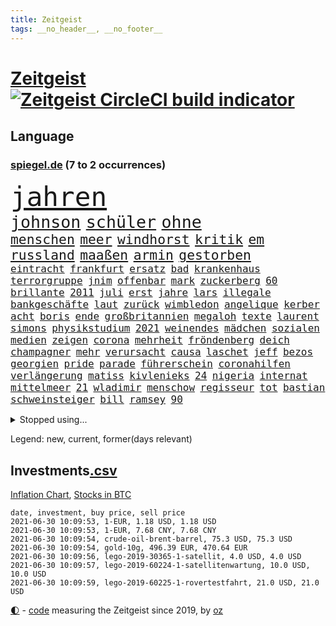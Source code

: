 ```yaml
---
title: Zeitgeist
tags: __no_header__, __no_footer__
---
```


# [Zeitgeist](https://oliz.io/zeitgeist/) [![Zeitgeist CircleCI build indicator](https://circleci.com/gh/ooz/zeitgeist.svg?style=shield)](https://circleci.com/gh/ooz/zeitgeist)

## Language

<h3><a href="https://www.spiegel.de" target="_blank">spiegel.de</a> (7 to 2 occurrences)</h3>
<p style="font-family:monospace">
<span style="font-size:32pt"><a href="news_links.html#jahren" class="current">jahren</a></span>
<br>
<span style="font-size:20pt"><a href="news_links.html#johnson" class="current">johnson</a></span>
<span style="font-size:20pt"><a href="news_links.html#schüler" class="current">schüler</a></span>
<span style="font-size:20pt"><a href="news_links.html#ohne" class="current">ohne</a></span>
<br>
<span style="font-size:16pt"><a href="news_links.html#menschen" class="current">menschen</a></span>
<span style="font-size:16pt"><a href="news_links.html#meer" class="current">meer</a></span>
<span style="font-size:16pt"><a href="news_links.html#windhorst" class="current">windhorst</a></span>
<span style="font-size:16pt"><a href="news_links.html#kritik" class="current">kritik</a></span>
<span style="font-size:16pt"><a href="news_links.html#em" class="current">em</a></span>
<span style="font-size:16pt"><a href="news_links.html#russland" class="current">russland</a></span>
<span style="font-size:16pt"><a href="news_links.html#maaßen" class="current">maaßen</a></span>
<span style="font-size:16pt"><a href="news_links.html#armin" class="current">armin</a></span>
<span style="font-size:16pt"><a href="news_links.html#gestorben" class="current">gestorben</a></span>
<br>
<span style="font-size:12pt"><a href="news_links.html#eintracht" class="current">eintracht</a></span>
<span style="font-size:12pt"><a href="news_links.html#frankfurt" class="current">frankfurt</a></span>
<span style="font-size:12pt"><a href="news_links.html#ersatz" class="current">ersatz</a></span>
<span style="font-size:12pt"><a href="news_links.html#bad" class="current">bad</a></span>
<span style="font-size:12pt"><a href="news_links.html#krankenhaus" class="current">krankenhaus</a></span>
<span style="font-size:12pt"><a href="news_links.html#terrorgruppe" class="new">terrorgruppe</a></span>
<span style="font-size:12pt"><a href="news_links.html#jnim" class="new">jnim</a></span>
<span style="font-size:12pt"><a href="news_links.html#offenbar" class="current">offenbar</a></span>
<span style="font-size:12pt"><a href="news_links.html#mark" class="current">mark</a></span>
<span style="font-size:12pt"><a href="news_links.html#zuckerberg" class="current">zuckerberg</a></span>
<span style="font-size:12pt"><a href="news_links.html#60" class="current">60</a></span>
<span style="font-size:12pt"><a href="news_links.html#brillante" class="new">brillante</a></span>
<span style="font-size:12pt"><a href="news_links.html#2011" class="current">2011</a></span>
<span style="font-size:12pt"><a href="news_links.html#juli" class="current">juli</a></span>
<span style="font-size:12pt"><a href="news_links.html#erst" class="current">erst</a></span>
<span style="font-size:12pt"><a href="news_links.html#jahre" class="current">jahre</a></span>
<span style="font-size:12pt"><a href="news_links.html#lars" class="current">lars</a></span>
<span style="font-size:12pt"><a href="news_links.html#illegale" class="current">illegale</a></span>
<span style="font-size:12pt"><a href="news_links.html#bankgeschäfte" class="new">bankgeschäfte</a></span>
<span style="font-size:12pt"><a href="news_links.html#laut" class="current">laut</a></span>
<span style="font-size:12pt"><a href="news_links.html#zurück" class="current">zurück</a></span>
<span style="font-size:12pt"><a href="news_links.html#wimbledon" class="current">wimbledon</a></span>
<span style="font-size:12pt"><a href="news_links.html#angelique" class="current">angelique</a></span>
<span style="font-size:12pt"><a href="news_links.html#kerber" class="current">kerber</a></span>
<span style="font-size:12pt"><a href="news_links.html#acht" class="current">acht</a></span>
<span style="font-size:12pt"><a href="news_links.html#boris" class="current">boris</a></span>
<span style="font-size:12pt"><a href="news_links.html#ende" class="current">ende</a></span>
<span style="font-size:12pt"><a href="news_links.html#großbritannien" class="current">großbritannien</a></span>
<span style="font-size:12pt"><a href="news_links.html#megaloh" class="new">megaloh</a></span>
<span style="font-size:12pt"><a href="news_links.html#texte" class="current">texte</a></span>
<span style="font-size:12pt"><a href="news_links.html#laurent" class="new">laurent</a></span>
<span style="font-size:12pt"><a href="news_links.html#simons" class="new">simons</a></span>
<span style="font-size:12pt"><a href="news_links.html#physikstudium" class="new">physikstudium</a></span>
<span style="font-size:12pt"><a href="news_links.html#2021" class="current">2021</a></span>
<span style="font-size:12pt"><a href="news_links.html#weinendes" class="new">weinendes</a></span>
<span style="font-size:12pt"><a href="news_links.html#mädchen" class="current">mädchen</a></span>
<span style="font-size:12pt"><a href="news_links.html#sozialen" class="current">sozialen</a></span>
<span style="font-size:12pt"><a href="news_links.html#medien" class="current">medien</a></span>
<span style="font-size:12pt"><a href="news_links.html#zeigen" class="current">zeigen</a></span>
<span style="font-size:12pt"><a href="news_links.html#corona" class="current">corona</a></span>
<span style="font-size:12pt"><a href="news_links.html#mehrheit" class="current">mehrheit</a></span>
<span style="font-size:12pt"><a href="news_links.html#fröndenberg" class="new">fröndenberg</a></span>
<span style="font-size:12pt"><a href="news_links.html#deich" class="new">deich</a></span>
<span style="font-size:12pt"><a href="news_links.html#champagner" class="new">champagner</a></span>
<span style="font-size:12pt"><a href="news_links.html#mehr" class="current">mehr</a></span>
<span style="font-size:12pt"><a href="news_links.html#verursacht" class="current">verursacht</a></span>
<span style="font-size:12pt"><a href="news_links.html#causa" class="new">causa</a></span>
<span style="font-size:12pt"><a href="news_links.html#laschet" class="current">laschet</a></span>
<span style="font-size:12pt"><a href="news_links.html#jeff" class="current">jeff</a></span>
<span style="font-size:12pt"><a href="news_links.html#bezos" class="current">bezos</a></span>
<span style="font-size:12pt"><a href="news_links.html#georgien" class="new">georgien</a></span>
<span style="font-size:12pt"><a href="news_links.html#pride" class="current">pride</a></span>
<span style="font-size:12pt"><a href="news_links.html#parade" class="current">parade</a></span>
<span style="font-size:12pt"><a href="news_links.html#führerschein" class="current">führerschein</a></span>
<span style="font-size:12pt"><a href="news_links.html#coronahilfen" class="current">coronahilfen</a></span>
<span style="font-size:12pt"><a href="news_links.html#verlängerung" class="current">verlängerung</a></span>
<span style="font-size:12pt"><a href="news_links.html#matiss" class="new">matiss</a></span>
<span style="font-size:12pt"><a href="news_links.html#kivlenieks" class="new">kivlenieks</a></span>
<span style="font-size:12pt"><a href="news_links.html#24" class="current">24</a></span>
<span style="font-size:12pt"><a href="news_links.html#nigeria" class="current">nigeria</a></span>
<span style="font-size:12pt"><a href="news_links.html#internat" class="current">internat</a></span>
<span style="font-size:12pt"><a href="news_links.html#mittelmeer" class="current">mittelmeer</a></span>
<span style="font-size:12pt"><a href="news_links.html#21" class="current">21</a></span>
<span style="font-size:12pt"><a href="news_links.html#wladimir" class="current">wladimir</a></span>
<span style="font-size:12pt"><a href="news_links.html#menschow" class="new">menschow</a></span>
<span style="font-size:12pt"><a href="news_links.html#regisseur" class="current">regisseur</a></span>
<span style="font-size:12pt"><a href="news_links.html#tot" class="current">tot</a></span>
<span style="font-size:12pt"><a href="news_links.html#bastian" class="current">bastian</a></span>
<span style="font-size:12pt"><a href="news_links.html#schweinsteiger" class="current">schweinsteiger</a></span>
<span style="font-size:12pt"><a href="news_links.html#bill" class="current">bill</a></span>
<span style="font-size:12pt"><a href="news_links.html#ramsey" class="current">ramsey</a></span>
<span style="font-size:12pt"><a href="news_links.html#90" class="current">90</a></span>
</p>
<details>
<summary>Stopped using...</summary>
<p class="former" style="font-size:12pt">
geboten(257) beleidigungen(256) ehemaliger(256) eröffnet(256) flüge(256) klimawandels(256) verstößen(256) bars(255) bisherige(255) bulgarien(255) dschungel(255) geständnis(255) größtes(255) investieren(255) medizin(255) schwieriger(255) summe(255) teheran(255) vfl(255) wolfsburg(255) champions(254) dahinter(254) four(254) geholt(254) minderheit(254) november(254) ohren(254) promis(254) prüft(254) umsetzung(254) zuge(254) zusätzlich(254) österreichische(254) bar(253) barcelona(253) braun(253) entlässt(253) entstanden(253) geschäfte(253) kommunen(253) leitung(253) libanon(253) löhne(253) phase(253) weiten(253) weiteres(253) zugunsten(253) abgang(252) allzu(252) ankunft(252) hierzulande(252) kassiert(252) kündigung(252) notfallzulassung(252) privaten(252) unterlagen(252) ziele(252) anerkennen(251) brettspiele(251) bundesinnenminister(251) eingefroren(251) fußballquiz(251) ganzes(251) geglückt(251) geladen(251) internationaler(251) irland(251) jahrelangem(251) nancy(251) protesten(251) putsch(251) spielten(251) versinkt(251) weltspitze(251) werner(251) anscheinend(250) bewerten(250) briefwahl(250) eingegangen(250) eric(250) geändert(250) hotel(250) juventus(250) posten(250) regelbetrieb(250) strafen(250) turin(250) uiguren(250) vergeben(250) werder(250) wlan(250) 02(249) alarm(249) bundesamt(249) christopher(249) einführen(249) erlauben(249) froh(249) heidenreich(249) hinspiel(249) häufen(249) höchststand(249) künftigen(249) radikale(249) scheidende(249) solcher(249) stoßen(249) südkorea(249) täglich(249) vorteil(249) 93(248) abgesetzt(248) berg(248) celle(248) gerne(248) grünenpolitiker(248) hinaus(248) kochinstitut(248) lohn(248) motto(248) muster(248) oppositionsführer(248) stattfinden(248) unserem(248) zurückkehren(248) zweitligist(248) bemühungen(247) bodo(247) bvb(247) erfolgreicher(247) ertragen(247) eskalation(247) größter(247) osnabrück(247) parlamentswahl(247) ramelow(247) rief(247) steuererklärung(247) tui(247) verdachts(247) verteilt(247) wahrheit(247) benennen(246) berlins(246) beschließen(246) drosten(246) format(246) gereist(246) notruf(246) preisen(246) prime(246) scherz(246) spielzeit(246) wege(246) wehrte(246) 16jährige(245) badenwürttembergs(245) beamtin(245) bedrängnis(245) besserung(245) betreiber(245) erfurter(245) freigestellt(245) frühling(245) gekündigt(245) gleichstellung(245) hunderten(245) islamischer(245) island(245) kandidat(245) kontrollieren(245) laura(245) marcel(245) schmerzen(245) terrormiliz(245) ursachen(245) vertrauliche(245) verzögert(245) videobotschaft(245) annehmen(244) debakel(244) eindämmen(244) freiwillige(244) gelobt(244) klassenerhalt(244) möglicher(244) playoffs(244) schnelltests(244) sinnvoll(244) warentest(244) anwältin(243) beleidigt(243) besucher(243) bundestagsfraktion(243) coronaquarantäne(243) crew(243) fahrrad(243) geklärt(243) gesundheitlichen(243) offenen(243) schwächen(243) sicherte(243) vorgeht(243) widersprechen(243) wirksam(243) abtreten(242) debattiert(242) dürfe(242) getrennt(242) härter(242) jung(242) jüngeren(242) kindesmissbrauch(242) kostenlose(242) match(242) offenbaren(242) on(242) russell(242) verschärfung(242) widerspruch(242) wohngebiet(242) erschweren(241) festgestellt(241) gesprächen(241) grande(241) käufer(241) schlechtesten(241) unruhe(241) verstärken(241) verstärkt(241) warschau(241) amtsgericht(240) aussichten(240) länderchefs(240) mikroplastik(240) psychologin(240) sachsenanhalts(240) schmidt(240) tief(240) unterlag(240) 61(239) anhörung(239) positioniert(239) risiken(239) signalisiert(239) sozialer(239) viersen(239) vorgesehen(239) woher(239) zivilen(239) 4(238) 8(238) bedrohte(238) forum(238) geprüft(238) kanzleramtschef(238) kindes(238) negative(238) parteifreunde(238) rufe(238) transporter(238) wichtigster(238) zugegeben(238) überwacht(238) ausschließen(237) erschienen(237) gefühlt(237) günter(237) körperverletzung(237) lösungen(237) nawalnys(237) ostukraine(237) unterzahl(237) verpflichtung(237) versorgen(237) verzweiflung(237) 25jährigen(236) auswirken(236) bewertung(236) denkbar(236) entsetzt(236) gabriel(236) gestohlener(236) inhaftierte(236) kommunistische(236) status(236) tauchen(236) unbekannt(236) weißes(236) angeklagten(235) erleidet(235) erschwert(235) gebiet(235) gemein(235) kommentare(235) leipzigs(235) physik(235) sportlerinnen(235) thiem(235) weiblicher(235) zigaretten(235) beteiligen(234) bewaffneter(234) errichten(234) schlappe(234) euaustritt(233) rekordsumme(233) rummenigge(233) sanitäter(233) säugling(233) unterrichtet(233) vermeintlichen(233) zahlte(233) zeugin(233) älteren(233) berüchtigten(232) einigten(232) erschöpft(232) golden(232) manipulierte(232) unzählige(232) wünsche(232) zukünftig(232) zurückgegangen(232) 55(231) auswanderin(231) ehe(231) erreichte(231) gesundheitsämter(231) matthew(231) milliardenhöhe(231) platzen(231) staatsbürgerschaft(231) tennisprofi(231) übersteigt(231) beitragen(230) diebstahl(230) hadert(230) laufenden(230) motor(230) segen(230) überschritten(230) angeschlagenen(229) geöffnet(229) professor(229) rassismusvorwürfen(229) spielplan(229) varianten(229) beschränken(228) chefredakteur(228) dir(228) fürth(228) geltenden(228) jungs(228) jürgen(228) kontaktbeschränkungen(228) loch(228) offene(228) rechtzeitig(228) stillstand(228) verschiebung(228) verständigt(228) absehbar(227) ausgangssperren(227) frisch(227) gehörte(227) pfund(227) verzeihung(227) 82(226) defensive(226) hafen(226) helge(226) konsum(226) projekte(226) außerhalb(225) bisherigen(225) mutationen(225) rechtsstreit(225) zalando(225) heidi(224) impfstoffe(224) 30jähriger(223) bereitstellen(223) besitzt(223) brasilianische(223) händler(223) legende(223) profite(223) schneider(223) sechzigerjahren(223) stahl(223) anlauf(221) bernhard(221) betreibt(221) reduzieren(221) versagen(221) atomkraft(220) dfl(220) nachteile(220) petkovic(220) shutdowns(220) einzustellen(219) euparlamentarier(219) französischer(219) königsklasse(219) schränkt(219) schwung(219) tansania(219) these(219) verträge(219) winzige(219) wohnort(219) begangen(218) hbo(218) heutigen(218) polizistin(218) sap(218) staatshilfen(218) stärkt(218) verfassungsgericht(218) wiederentdeckt(218) ähnliche(218) vermieter(217) haag(216) munition(216) unmittelbar(216) vertagt(216) zittern(216) zehnten(215) dortmunder(214) gegenzug(214) kindheit(214) reinen(214) zonen(214) 12000(213) freiburger(213) gerieten(213) intensivstation(213) millionär(213) pubs(213) todeszahlen(213) ägyptischen(213) coronaauflagen(212) gelegen(212) riesiges(212) boni(211) omar(211) vollem(211) wohnmobile(211) haustür(210) kandidatur(210) klees(210) oberhaus(210) paartherapeutin(210) prozesses(210) ratschläge(210) usbundesstaaten(210) festhalten(209) geblieben(209) notbremse(209) einigte(208) ariana(207) strategisch(207) kiew(206) plädoyer(206) tuchel(206) usdemokraten(206) übereinstimmenden(206) gates(205) trick(205) verankert(205) geflohen(204) wachsende(204) beendete(203) klappt(203) kläger(203) onlinehändler(203) turnen(203) holstein(202) krawall(202) tschechische(202) wirtschaftspolitik(202) kehrtwende(201) schmerzensgeld(201) gegenmaßnahmen(200) jason(200) laufbahn(200) tiefpunkt(200) vergeltung(200) gebieten(199) weltmeisterschaft(199) 1991(198) klarheit(198) reisekonzern(198) winkt(198) asylsuchende(197) bundestagswahlkampf(197) cduministerpräsident(197) fahnden(197) karliczek(197) schulbetrieb(196) tragische(195) rakete(193) renommierten(193) rechtes(192) gewusst(191) prozessbeginn(191) quadratmeter(191) ökostrom(191) mitstreiter(190) porto(190) olympiasiegerin(189) rücksicht(189) empfinden(188) eurovision(188) podest(188) csupolitiker(187) durchsuchen(187) erlebten(187) klausel(187) bundespräsidenten(186) darmstadt(185) psychischen(184) 85(183) ländlichen(183) torhüterin(183) beschimpfte(182) discounter(182) unobericht(182) würdigung(182) handgranate(181) politischer(181) sabotage(181) gehöre(180) heimatstadt(179) erzieher(178) beharrt(177) coronabonus(177) dilemma(177) hinterbliebene(177) geheime(176) pfleger(176) verdachtsfall(176) formen(175) blogger(174) bristol(174) entfernen(174) nachkommen(174) populäre(174) interviews(173) prominenter(173) schärferen(173) coronagefahr(172) ladenschließungen(172) chrupalla(171) clever(171) souveränität(171) spione(171) befunden(170) seniorin(170) spielende(170) mitgefühl(169) beigetragen(168) hackern(168) klum(168) nostalgie(168) usamerikanischen(167) bundesligist(166) inhaftierung(165) zufall(165) arzneimittelagentur(164) ökonomisch(164) auslieferung(163) coronavakzine(162) moralische(162) hermann(161) 450(160) schnelles(160) b117(159) prominenten(159) trümmer(159) charaktere(157) curtius(156) fischern(156) parks(156) toll(156) unterschrift(156) beigelegt(154) gesenkt(154) gravierende(154) westdeutschland(154) bellevue(153) coronapartys(152) hoffnungsvoll(152) commerzbank(150) irgendwie(150) konzerten(150) vorjahresvergleich(149) anreiz(148) buckinghampalast(148) uskapitols(148) waffenlieferungen(148) zurückgehalten(148) begeht(147) wolfsburgs(147) schramm(146) währung(146) 160000(145) burg(145) zusätzlichen(145) genießen(144) glücklicher(144) stürmten(142) ausrichter(141) deine(141) flugzeugabsturz(141) rock'n'roll(141) klettert(140) anrücken(139) klarzukommen(139) baustellen(138) abouchakerprozess(137) einziger(137) erzürnte(137) nutzungsbedingungen(136) wiedervereinigung(136) horten(135) flächendeckend(134) polizeiautos(134) triumphierte(133) importe(132) großstadt(131) internationalem(130) pablo(130) verschollen(130) anreize(129) judenhass(128) schwachstelle(128) 18jähriger(127) entsprechenden(127) klappen(127) unionsfraktion(127) verleumdung(127) blutige(126) sparkassen(126) 242(125) mietern(125) tablets(125) wählern(125) anfeindungen(124) insider(124) umbauten(124) überfüllten(124) heiratet(123) heutige(123) massenmörder(123) sputnik(122) stören(122) unwahrscheinlich(122) wörter(122) frachtschiff(121) impfgipfel(121) meistern(121) gestürzte(119) überragte(119) ausländer(118) coronaimpfgipfel(118) verstört(118) anweisungen(117) palmen(117) rechtmäßig(117) 670(116) trinkt(115) hintern(113) teuersten(113) argumentiert(112) grafiken(112) manifest(112) unionsabgeordnete(112) übergangsregierung(112) luxus(111) fluggesellschaft(110) missbrauchsfällen(110) bestellte(109) gefährt(109) überzeugung(109) dom(108) geschlossenen(108) unomenschenrechtsrat(108) vernichtend(108) atemnot(107) mahlzeit(107) carlos(106) finanzgericht(106) notwehr(106) regierungsfraktionen(106) explosionen(105) museen(105) stücke(105) ähneln(105) cochefin(104) darmanin(104) flüchtig(104) kulturschaffende(104) palästinensern(104) zwangspause(103) knöchel(102) marktmacht(102) rein(102) 2003(101) ablösung(100) coronalockdowns(100) mitverantwortung(100) partnerschaften(100) abbringen(99) ussänger(99) vertragsauflösung(99) zweitgrößte(99) einbau(98) futter(98) grundrechte(98) auswirkt(97) dates(97) praxen(97) promille(97) usgeheimdienstbericht(97) zustimmt(97) buffett(96) warren(96) geratene(95) pub(95) geimpften(94) verletzter(94) zurückholen(94) alassad(93) baschar(93) elfjährigen(93) roma(93) sinti(93) zweistellige(93) einrichtung(92) führungstreffer(92) usgeheimdienste(92) abgaben(91) dessau(91) jüngerer(91) privatkunden(91) atomausstieg(90) drogenhandel(90) freiheitsrechte(90) gendersternchen(90) ghosn(90) handyspiel(90) hausarzt(90) patentstreit(90) rosa(90) sammlern(90) vonovia(90) direktmandat(89) eingesetzte(89) außengastronomie(88) eingeschlagen(88) gregor(88) rückforderungen(88) selbstversuch(88) wiese(88) erzwungene(87) hochklassig(87) schulkind(87) innenverteidigung(86) stammplatz(86) unterschätzen(86) babiš(85) warnstreiks(85) blutiger(84) dfbpokalfinale(84) einfangen(84) kulturveranstaltungen(84) reichelt(84) zigtausende(84) ärmsten(84) ölkonzern(84) bälle(83) hof(83) kündigungen(83) provisionen(83) regimekritiker(83) schwefeldioxid(83) erfreulich(82) mechanismus(82) welpen(82) abwehren(81) anzupassen(81) ausfahrt(81) geschützte(81) küken(81) rinder(81) vernommen(81) disqualifikation(80) staatssekretär(80) testament(80) verbleib(80) wettstreit(80) geschäftsgebaren(79) guru(79) wmzweite(79) 1939(78) 50jährigen(78) bahngleise(78) coronaimpftermine(78) entlohnung(78) hitzewellen(78) olympiaqualifikation(78) talfahrt(78) testergebnisse(78) zugspitze(78) einsehbar(77) firmenwert(77) kleckern(77) klotzen(77) minderheiten(77) rachsucht(77) stattfand(77) tageszeit(77) vergebung(77) arbeitszeit(76) frontal(76) verharren(76) bewirbt(75) cessna(75) fagradalsfjall(75) getöteten(75) sanft(75) spielabsage(75) strippenzieher(75) unmögliche(75) verbotenen(75) xavier(75) ausgleichen(74) enteignung(74) musikalische(74) angespült(73) duma(73) pimssyndrom(73) söldner(73) wagnergruppe(73) altersgruppen(72) anzutreten(72) ausschlussverfahren(72) u21europameisterschaft(72) draht(71) erzbistums(71) heße(71) konjunkturerwartungen(71) meeresboden(71) waffenruhe(71) abzufedern(70) coronaeinbruch(70) mexikos(70) stammspieler(70) sterblichen(70) thrombosen(70) coronatestergebnisse(69) fahrlässiger(69) übrig(69) bundestrainers(68) 84(67) potenziellen(67) solarwinds(67) u21em(67) vorabend(67) würzbach(67) ausziehen(66) garcía(66) karsten(66) anbau(65) bieber(65) broadway(65) niels(65) pillen(65) abfluss(64) angewandt(64) 350(63) gewalttat(63) lira(63) münsterland(63) rächt(63) café(62) nachhaltigkeit(62) vehement(62) feuerzeug(61) purer(61) äthiopische(61) erlebnissen(60) zunehmen(60) überdurchschnittlich(60) bts(59) exklusives(59) gefesselt(59) isländischen(59) nachfahren(59) oberstes(59) frühsommer(58) gibson(58) kurzfristigen(58) megadeal(58) sat1(58) tvnow(58) betriebsrat(57) kartellwächter(57) werners(57) bahngleisen(56) boat(56) vereinen(56) vereinzelt(56) außerirdisches(54) dmx(54) lebensgefährliche(54) textnachrichten(54) vergebene(54) wirtschaftlich(54) geplanter(53) gießen(53) machtkampfs(53) querdenken(53) samoa(53) softwarefirma(53) steinzeit(53) teufelskreis(53) überraschungssieger(53) erschüttern(52) kooperativ(52) leck(52) siegerin(52) spitzenduo(52) tuberkulose(52) waldimir(52) fügen(51) ligaverbleib(51) umfragetief(51) dokumentarfilmer(50) versanken(50) ausgesperrt(49) gemeldeten(49) länderspiel(49) realitytvstar(49) tino(49) dfbteams(48) endstation(48) vollzieht(48) bundesnotbremse(47) impfling(47) kanzlerkandidatenkür(47) nsa(47) schwankt(47) techniken(47) terrorist(47) campern(46) großfeuer(46) beckham(45) kampfjet(45) realityshow(45) urteilen(45) üblichen(45) befragen(44) koloniale(44) marc(44) einschreiten(43) emkader(43) kontrolleure(43) langjährigen(43) schossen(43) inzidenzzahlen(42) lagerfeuer(42) pekingkritiker(42) wahlhelfer(42) brexitfan(41) jüngst(41) ökosysteme(41) unterzeichnern(40) unzufriedenheit(40) auseinandersetzen(39) birmingham(39) entgegenkommenden(39) militärisch(39) schweinfurt(39) transfer(39) trost(39) 42jährige(38) albanien(38) rauchfrei(38) spritzen(38) etlichen(37) gavin(37) herzmuskelentzündungen(37) högel(37) ukrainekrise(37) universum(37) ausgangs(36) ballerina(36) brexitprozess(36) geheiß(36) machtoptionen(36) nahegelegt(36) nördlich(36) bestimmungen(35) bratislava(35) kahn(35) selbstverständlich(35) bedeute(34) hintermänner(34) teamgeist(34) chelseas(33) euausland(33) potsdamer(33) angereist(32) close(32) erschütterten(32) gentechnikrecht(32) glenn(32) oberlinhaus(32) pflegemitarbeiterin(32) set(32) 50jähriger(31) gen(31) katalysator(31) modeketten(31) schwerfällt(31) 14000(30) 235(30) ablöse(30) charlotte(30) coronaschnelltest(30) einträge(30) cotrainer(29) gerechtfertigt(29) klischee(29) regierungskoalition(29) urteilsbegründung(29) dazn(28) kaliforniens(28) 1953(27) belohnungen(27) familienalbum(27) generationengerechtigkeit(27) luftschiffen(27) neffen(27) rekonstruktion(27) rentnern(27) ungefähr(27) 1987(26) abgegeben(26) ehrgeiz(26) kinderimpfungen(26) lieferverzögerungen(26) rio(26) beibehalten(25) gentechnikverfahren(25) leni(25) lieferdienste(25) nachhilfe(25) antisemiten(24) championsleaguefinale(24) entfacht(24) markenrechte(24) penisse(24) regionalverbände(24) einfallen(23) folgten(23) fähre(23) geschlechtergerechte(23) itexperte(23) liz(23) manipulation(23) schwarzenegger(23) wünschte(23) youtubekanal(23) giffeys(22) klopapier(22) mutiger(22) nahostkonflikt(22) tatwaffe(22) beton(21) polizeikontrolle(21) pop(21) seeweg(21) strafrecht(21) bond(20) d'italia(20) fleischindustrie(20) giro(20) nutzlose(20) schwangerschaftsabbrüchen(20) zustande(20) asphalt(19) doppelter(19) gefälschten(19) impfpassfälscher(19) kulturministerin(19) kurzstreckenflüge(19) impfangebot(18) legitim(18) sally(18) stadtschloss(18) betrügern(17) bundesfinanzhof(17) finanzämtern(17) relegation(17) seaeye(17) abgeschaltet(16) abgeschoben(16) besitzansprüche(16) biontechimpfungen(16) gefälscht(16) jemanden(16) kohfeldt(16) lesbische(16) nahost(16) thriller(16) udo(16) westbrook(16) autonome(15) grundsatz(15) langwierigen(15) militanten(15) packt(15) popcorn(15) absprache(14) einschätzungen(14) erklimmen(14) kulturtipps(14) lebensgefährte(14) schmutzig(14) verkäuferin(14) zusammenschluss(14) 110000(13) 2040(13) bundesschülerkonferenz(13) grönland(13) krisenregion(13) listenplatz(13) verbrechens(13) bulgarische(12) doppelbesteuerung(12) heimischen(12) innengastronomie(12) knobloch(12) renten(12) vermitteln(12) widersetzen(12) abgeschossen(11) ceuta(11) exautomanager(11) klose(11) miroslav(11) mitsubishichef(11) nissan(11)
</p>
</details>
<p>Legend: <span class="new">new</span>, <span class="current">current</span>, <span class="former">former(days relevant)</span></p>

## Investments[.csv](investments.csv)

[Inflation Chart](https://inflationchart.com),
[Stocks in BTC](https://stonksinbtc.xyz/)

```
date, investment, buy price, sell price
2021-06-30 10:09:53, 1-EUR, 1.18 USD, 1.18 USD
2021-06-30 10:09:53, 1-EUR, 7.68 CNY, 7.68 CNY
2021-06-30 10:09:54, crude-oil-brent-barrel, 75.3 USD, 75.3 USD
2021-06-30 10:09:54, gold-10g, 496.39 EUR, 470.64 EUR
2021-06-30 10:09:56, lego-2019-30365-1-satellit, 4.0 USD, 4.0 USD
2021-06-30 10:09:57, lego-2019-60224-1-satellitenwartung, 10.0 USD, 10.0 USD
2021-06-30 10:09:59, lego-2019-60225-1-rovertestfahrt, 21.0 USD, 21.0 USD
```

<footer>
<a href="javascript:toggleTheme()" class="nav">🌓</a>
- <a href="https://github.com/ooz/zeitgeist">code</a> measuring the Zeitgeist since 2019, by <a href="https://oliz.io">oz</a>
</footer>
